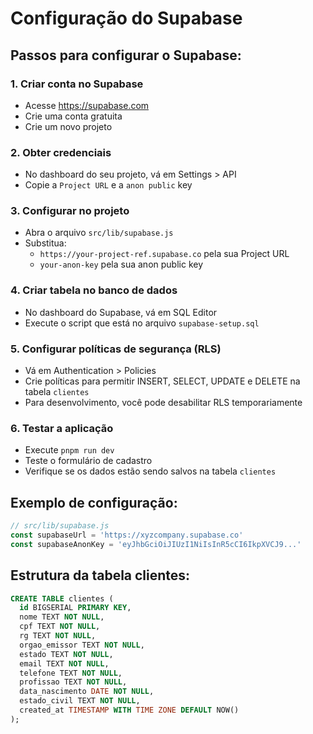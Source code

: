 # Configuração do Supabase

## Passos para configurar o Supabase:

### 1. Criar conta no Supabase
- Acesse https://supabase.com
- Crie uma conta gratuita
- Crie um novo projeto

### 2. Obter credenciais
- No dashboard do seu projeto, vá em Settings > API
- Copie a `Project URL` e a `anon public` key

### 3. Configurar no projeto
- Abra o arquivo `src/lib/supabase.js`
- Substitua:
  - `https://your-project-ref.supabase.co` pela sua Project URL
  - `your-anon-key` pela sua anon public key

### 4. Criar tabela no banco de dados
- No dashboard do Supabase, vá em SQL Editor
- Execute o script que está no arquivo `supabase-setup.sql`

### 5. Configurar políticas de segurança (RLS)
- Vá em Authentication > Policies
- Crie políticas para permitir INSERT, SELECT, UPDATE e DELETE na tabela `clientes`
- Para desenvolvimento, você pode desabilitar RLS temporariamente

### 6. Testar a aplicação
- Execute `pnpm run dev`
- Teste o formulário de cadastro
- Verifique se os dados estão sendo salvos na tabela `clientes`

## Exemplo de configuração:

```javascript
// src/lib/supabase.js
const supabaseUrl = 'https://xyzcompany.supabase.co'
const supabaseAnonKey = 'eyJhbGciOiJIUzI1NiIsInR5cCI6IkpXVCJ9...'
```

## Estrutura da tabela clientes:

```sql
CREATE TABLE clientes (
  id BIGSERIAL PRIMARY KEY,
  nome TEXT NOT NULL,
  cpf TEXT NOT NULL,
  rg TEXT NOT NULL,
  orgao_emissor TEXT NOT NULL,
  estado TEXT NOT NULL,
  email TEXT NOT NULL,
  telefone TEXT NOT NULL,
  profissao TEXT NOT NULL,
  data_nascimento DATE NOT NULL,
  estado_civil TEXT NOT NULL,
  created_at TIMESTAMP WITH TIME ZONE DEFAULT NOW()
);
```

